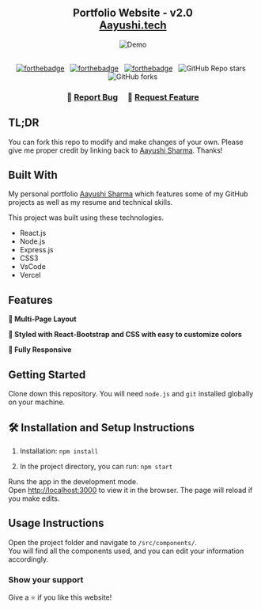 <h2 align="center">
  Portfolio Website - v2.0<br/>
  <a href="https://portfolio-nine-chi-81.vercel.app/" target="_blank">Aayushi.tech</a>
</h2>
<div align="center">
  <img alt="Demo" src="./image/image.jpeg" />
</div>

<br/>

<center>

[![forthebadge](https://forthebadge.com/images/badges/built-with-love.svg)](https://forthebadge.com) &nbsp;
[![forthebadge](https://forthebadge.com/images/badges/made-with-javascript.svg)](https://forthebadge.com) &nbsp;
[![forthebadge](https://forthebadge.com/images/badges/open-source.svg)](https://forthebadge.com) &nbsp;
![GitHub Repo stars](https://img.shields.io/github/stars/alima-usmani/Portfolio?color=red&logo=github&style=for-the-badge) &nbsp;
![GitHub forks](https://img.shields.io/github/forks/alima-usmani/Portfolio?color=red&logo=github&style=for-the-badge)

</center>

<h3 align="center">
    🔹
    <a href="https://github.com/aayushisharma26/My-Portfolio/issues">Report Bug</a> &nbsp; &nbsp;
    🔹
    <a href="https://github.com/aayushisharma26/My-Portfolio/issues">Request Feature</a>
</h3>

## TL;DR

You can fork this repo to modify and make changes of your own. Please give me proper credit by linking back to [Aayushi Sharma](https://github.com/aayushisharma26/My-Portfolio). Thanks!

## Built With

My personal portfolio <a href="https://my-portfolio-iota-eight-80.vercel.app/" target="_blank">Aayushi Sharma</a> which features some of my GitHub projects as well as my resume and technical skills.<br/>

This project was built using these technologies.

- React.js
- Node.js
- Express.js
- CSS3
- VsCode
- Vercel

## Features

**📖 Multi-Page Layout**

**🎨 Styled with React-Bootstrap and CSS with easy to customize colors**

**📱 Fully Responsive**

## Getting Started

Clone down this repository. You will need `node.js` and `git` installed globally on your machine.

## 🛠 Installation and Setup Instructions

1. Installation: `npm install`

2. In the project directory, you can run: `npm start`

Runs the app in the development mode.\
Open [http://localhost:3000](http://localhost:3000) to view it in the browser.
The page will reload if you make edits.

## Usage Instructions

Open the project folder and navigate to `/src/components/`. <br/>
You will find all the components used, and you can edit your information accordingly.

### Show your support

Give a ⭐ if you like this website!
